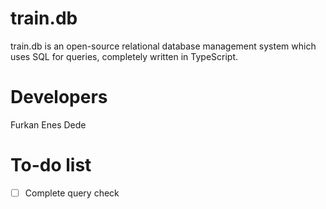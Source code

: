 # train.db
train.db is an open-source relational database management system which uses SQL for queries, completely written in TypeScript.

# Developers
Furkan Enes Dede

# To-do list
- [ ] Complete query check